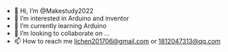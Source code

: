 - 👋 Hi, I’m @Makestudy2022
- 👀 I’m interested in Arduino and inventor
- 🌱 I’m currently learning Arduino
- 💞️ I’m looking to collaborate on ...
- 📫 How to reach me lichen201706@gmail.com or 1812047313@qq.com

<!---
Makestudy2022/Makestudy2022 is a ✨ special ✨ repository because its `README.md` (this file) appears on your GitHub profile.
You can click the Preview link to take a look at your changes.
--->

